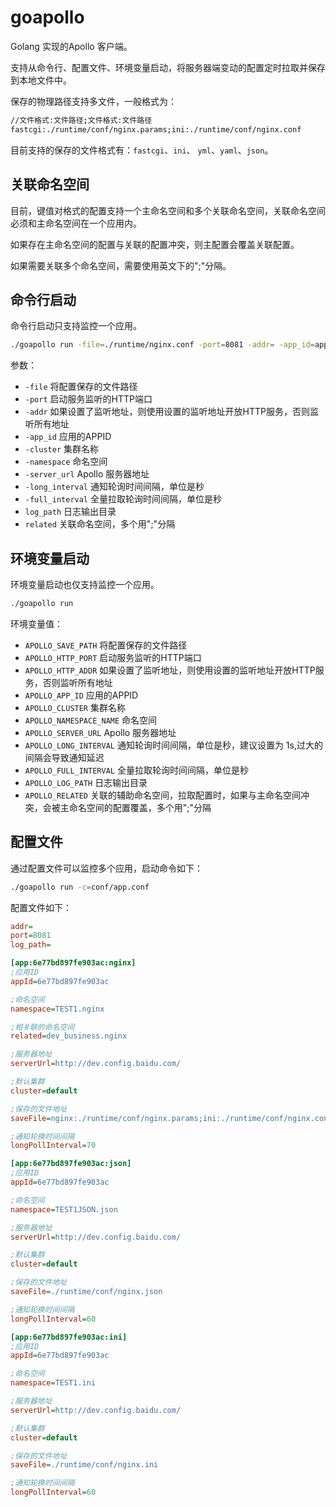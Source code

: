 # goapollo

Golang 实现的Apollo 客户端。

支持从命令行、配置文件、环境变量启动，将服务器端变动的配置定时拉取并保存到本地文件中。

保存的物理路径支持多文件，一般格式为：

```bash
//文件格式:文件路径;文件格式:文件路径
fastcgi:./runtime/conf/nginx.params;ini:./runtime/conf/nginx.conf
```

目前支持的保存的文件格式有：`fastcgi`、`ini`、 `yml`、`yaml`、`json`。

## 关联命名空间

目前，键值对格式的配置支持一个主命名空间和多个关联命名空间，关联命名空间必须和主命名空间在一个应用内。

如果存在主命名空间的配置与关联的配置冲突，则主配置会覆盖关联配置。

如果需要关联多个命名空间，需要使用英文下的";"分隔。


## 命令行启动

命令行启动只支持监控一个应用。

```bash
./goapollo run -file=./runtime/nginx.conf -port=8081 -addr= -app_id=app123456 -cluster=default -namespace=application -related=dev_business.nginx -server_url=https://dev.xx.com/ -long_interval=60 -full_interval=30
```

参数：

- `-file` 将配置保存的文件路径
- `-port` 启动服务监听的HTTP端口
- `-addr` 如果设置了监听地址，则使用设置的监听地址开放HTTP服务，否则监听所有地址
- `-app_id` 应用的APPID
- `-cluster` 集群名称
- `-namespace` 命名空间
- `-server_url` Apollo 服务器地址
- `-long_interval` 通知轮询时间间隔，单位是秒
- `-full_interval` 全量拉取轮询时间间隔，单位是秒
- `log_path` 日志输出目录
- `related` 关联命名空间，多个用";"分隔

## 环境变量启动

环境变量启动也仅支持监控一个应用。

```bash
./goapollo run 
```

环境变量值：

- `APOLLO_SAVE_PATH` 将配置保存的文件路径
- `APOLLO_HTTP_PORT` 启动服务监听的HTTP端口
- `APOLLO_HTTP_ADDR` 如果设置了监听地址，则使用设置的监听地址开放HTTP服务，否则监听所有地址
- `APOLLO_APP_ID` 应用的APPID
- `APOLLO_CLUSTER` 集群名称
- `APOLLO_NAMESPACE_NAME` 命名空间
- `APOLLO_SERVER_URL` Apollo 服务器地址
- `APOLLO_LONG_INTERVAL` 通知轮询时间间隔，单位是秒，建议设置为 1s,过大的间隔会导致通知延迟
- `APOLLO_FULL_INTERVAL`  全量拉取轮询时间间隔，单位是秒
- `APOLLO_LOG_PATH` 日志输出目录
- `APOLLO_RELATED` 关联的辅助命名空间，拉取配置时，如果与主命名空间冲突，会被主命名空间的配置覆盖，多个用";"分隔

## 配置文件

通过配置文件可以监控多个应用，启动命令如下：

```bash
./goapollo run -c=conf/app.conf
```

配置文件如下：

```ini
addr=
port=8081
log_path=

[app:6e77bd897fe903ac:nginx]
;应用ID
appId=6e77bd897fe903ac

;命名空间
namespace=TEST1.nginx

;相关联的命名空间
related=dev_business.nginx

;服务器地址
serverUrl=http://dev.config.baidu.com/

;默认集群
cluster=default

;保存的文件地址
saveFile=nginx:./runtime/conf/nginx.params;ini:./runtime/conf/nginx.conf

;通知轮换时间间隔
longPollInterval=70

[app:6e77bd897fe903ac:json]
;应用ID
appId=6e77bd897fe903ac

;命名空间
namespace=TEST1JSON.json

;服务器地址
serverUrl=http://dev.config.baidu.com/

;默认集群
cluster=default

;保存的文件地址
saveFile=./runtime/conf/nginx.json

;通知轮换时间间隔
longPollInterval=60

[app:6e77bd897fe903ac:ini]
;应用ID
appId=6e77bd897fe903ac

;命名空间
namespace=TEST1.ini

;服务器地址
serverUrl=http://dev.config.baidu.com/

;默认集群
cluster=default

;保存的文件地址
saveFile=./runtime/conf/nginx.ini

;通知轮换时间间隔
longPollInterval=60
```

